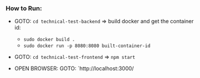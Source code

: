 ### How to Run:

- GOTO: `cd technical-test-backend` => build docker and get the container id: 
  - `sudo docker build .`
  - `sudo docker run -p 8080:8080 built-container-id`

- GOTO: `cd technical-test-frontend` => `npm start`
- OPEN BROWSER: GOTO: `http://localhost:3000/ 


